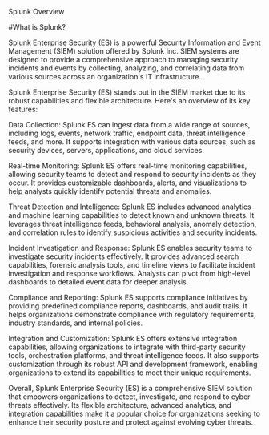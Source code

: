 Splunk Overview

#What is Splunk?

Splunk Enterprise Security (ES) is a powerful Security Information and Event Management (SIEM) solution offered by Splunk Inc. SIEM systems are designed to provide a comprehensive approach to managing security incidents and events by collecting, analyzing, and correlating data from various sources across an organization's IT infrastructure.

Splunk Enterprise Security (ES) stands out in the SIEM market due to its robust capabilities and flexible architecture. Here's an overview of its key features:

Data Collection: Splunk ES can ingest data from a wide range of sources, including logs, events, network traffic, endpoint data, threat intelligence feeds, and more. It supports integration with various data sources, such as security devices, servers, applications, and cloud services.

Real-time Monitoring: Splunk ES offers real-time monitoring capabilities, allowing security teams to detect and respond to security incidents as they occur. It provides customizable dashboards, alerts, and visualizations to help analysts quickly identify potential threats and anomalies.

Threat Detection and Intelligence: Splunk ES includes advanced analytics and machine learning capabilities to detect known and unknown threats. It leverages threat intelligence feeds, behavioral analysis, anomaly detection, and correlation rules to identify suspicious activities and security incidents.

Incident Investigation and Response: Splunk ES enables security teams to investigate security incidents effectively. It provides advanced search capabilities, forensic analysis tools, and timeline views to facilitate incident investigation and response workflows. Analysts can pivot from high-level dashboards to detailed event data for deeper analysis.

Compliance and Reporting: Splunk ES supports compliance initiatives by providing predefined compliance reports, dashboards, and audit trails. It helps organizations demonstrate compliance with regulatory requirements, industry standards, and internal policies.

Integration and Customization: Splunk ES offers extensive integration capabilities, allowing organizations to integrate with third-party security tools, orchestration platforms, and threat intelligence feeds. It also supports customization through its robust API and development framework, enabling organizations to extend its capabilities to meet their unique requirements.

Overall, Splunk Enterprise Security (ES) is a comprehensive SIEM solution that empowers organizations to detect, investigate, and respond to cyber threats effectively. Its flexible architecture, advanced analytics, and integration capabilities make it a popular choice for organizations seeking to enhance their security posture and protect against evolving cyber threats.